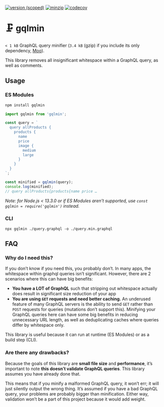 [![version (scoped)](https://img.shields.io/npm/v/gqlmin.svg)](https://www.npmjs.com/package/gqlmin)
[![minzip](https://badgen.net/bundlephobia/minzip/gqlmin)](https://bundlephobia.com/gqlmin)
[![codecov](https://codecov.io/gh/dangodev/gqlmin/branch/master/graph/badge.svg)](https://codecov.io/gh/dangodev/gqlmin)

# 🗜 gqlmin

`< 1 kB` GraphQL query minifier (`3.4 kB` (gzip) if you include its only dependency, [Moo][moo]).

This library removes all insignificant whitespace within a GraphQL query, as well as comments.

## Usage

### ES Modules

```bash
npm install gqlmin
```

```js
import gqlmin from 'gqlmin';

const query = `
  query allProducts {
    products {
      name
      price
      image {
        medium
        large
      }
    }
  }
`;

const minified = gqlmin(query);
console.log(minified);
// query allProducts{products{name price …
```

_Note: for Node.js < 13.3.0 or if ES Modules aren’t supported, use
`const gqlmin = require('gqlmin')` instead._

### CLI

```
npx gqlmin ./query.graphql -o ./query.min.graphql
```

## FAQ

### Why do I need this?

If you don’t know if you need this, you probably don’t. In many apps, the whitespace within graphql
queries isn’t significant. However, there are 2 scenarios where this can have big benefits:

- **You have a LOT of GraphQL** such that stripping out whitespace actually does result in
  significant size reduction of your app
- **You are using `GET` requests and need better caching.** An underused feature of many GraphQL
  servers is the ability to send `GET` rather than `POST` requests for queries (mutations don’t
  support this). Minifying your GraphQL queries here can have some big benefits in reducing
  unnecessary URL length, as well as deduplicating caches where queries differ by whitespace only.

This library is useful because it can run at runtime (ES Modules) or as a build step (CLI).

### Are there any drawbacks?

Because the goals of this library are **small file size** and **performance**, it’s important to
note **this doesn’t validate GraphQL queries**. This library assumes you have already done that.

This means that if you minify a malformed GraphQL query, it won’t err; it will just silently output
the wrong thing. It’s assumed if you have a bad GraphQL query, your problems are probably bigger
than minification. Either way, validation won’t be a part of this project because it would add
weight.

[moo]: https://github.com/no-context/moo
